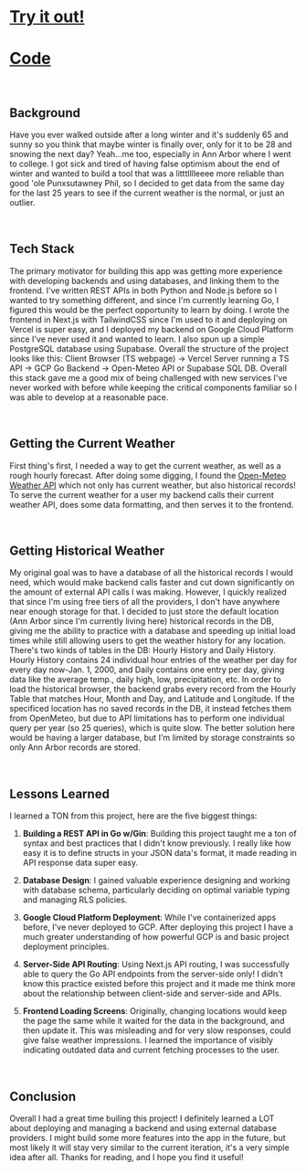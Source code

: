 # [Try it out!](https://www.datetemp.westmike.com)
# [Code](https://github.com/west-mike/DateTemp)

<br>


## Background
Have you ever walked outside after a long winter and it's suddenly 65 and sunny so you think that maybe winter is finally over, only for it to be 28 and snowing the next day? Yeah...me too, especially in Ann Arbor where I went to college.
I got sick and tired of having false optimism about the end of winter and wanted to build a tool that was a litttlllleeee more reliable than good 'ole Punxsutawney Phil, so I decided to get data from the same day for the last 25 years to
see if the current weather is the normal, or just an outlier. 


<br>


## Tech Stack
The primary motivator for building this app was getting more experience with developing backends and using databases, and linking them to the frontend. I've written REST APIs in both Python and Node.js before so I wanted to try something different,
and since I'm currently learning Go, I figured this would be the perfect opportunity to learn by doing. I wrote the frontend in Next.js with TailwindCSS since I'm used to it and deploying on Vercel is super easy, and I deployed my backend on Google Cloud Platform
since I've never used it and wanted to learn. I also spun up a simple PostgreSQL database using Supabase. Overall the structure of the project looks like this: Client Browser (TS webpage) -> Vercel Server running a TS API -> GCP Go Backend -> Open-Meteo API or Supabase SQL DB.
Overall this stack gave me a good mix of being challenged with new services I've never worked with before while keeping the critical components familiar so I was able to develop at a reasonable pace.


<br>


## Getting the Current Weather
First thing's first, I needed a way to get the current weather, as well as a rough hourly forecast. After doing some digging, I found the [Open-Meteo Weather API](https://open-meteo.com/) which not only has current weather, but also historical records!
To serve the current weather for a user my backend calls their current weather API, does some data formatting, and then serves it to the frontend.


<br>


## Getting Historical Weather
My original goal was to have a database of all the historical records I would need, which would make backend calls faster and cut down significantly on the amount of external API calls I was making. However, I quickly realized that since I'm using free tiers of all the
providers, I don't have anywhere near enough storage for that. I decided to just store the default location (Ann Arbor since I'm currently living here) historical records in the DB, giving me the ability to practice with a database and speeding up initial load times
while still allowing users to get the weather history for any location. There's two kinds of tables in the DB: Hourly History and Daily History. Hourly History contains 24 individual hour entries of the weather per day for every day now-Jan. 1, 2000, and Daily contains
one entry per day, giving data like the average temp., daily high, low, precipitation, etc. In order to load the historical browser, the backend grabs every record from the Hourly Table that matches Hour, Month and Day, and Latitude and Longitude. If the specificed location
has no saved records in the DB, it instead fetches them from OpenMeteo, but due to API limitations has to perform one individual query per year (so 25 queries), which is quite slow. The better solution here would be having a larger database, but I'm limited by storage constraints so only Ann Arbor records are stored.

<br>


## Lessons Learned
I learned a TON from this project, here are the five biggest things:

1. **Building a REST API in Go w/Gin**: Building this project taught me a ton of syntax and best practices that I didn't know previously. I really like how easy it is to define structs in your JSON data's format, it made reading in API response data super easy.

2. **Database Design**: I gained valuable experience designing and working with database schema, particularly deciding on optimal variable typing and managing RLS policies.

3. **Google Cloud Platform Deployment**: While I've containerized apps before, I've never deployed to GCP. After deploying this project I have a much greater understanding of how powerful GCP is and basic project deployment principles.

4. **Server-Side API Routing**: Using Next.js API routing, I was successfully able to query the Go API endpoints from the server-side only! I didn't know this practice existed before this project and it made me think more about the relationship between client-side and server-side and APIs.

5. **Frontend Loading Screens**: Originally, changing locations would keep the page the same while it waited for the data in the background, and then update it. This was misleading and for very slow responses, could give false weather impressions. I learned the importance of visibly 
indicating outdated data and current fetching processes to the user.



<br>


## Conclusion
Overall I had a great time builing this project! I definitely learned a LOT about deploying and managing a backend and using external database providers.
I might build some more features into the app in the future, but most likely it will stay very similar to the current iteration, it's a very simple idea after all.
Thanks for reading, and I hope you find it useful!